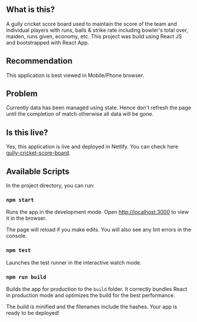 ## What is this?

A gully cricket score board used to maintain the score of the team and individual players with runs, balls & strike rate including bowler's total over, maiden, runs given, economy, etc. This project was build using React JS and bootstrapped with React App.

## Recommendation

This application is best viewed in Mobile/Phone browser.

## Problem

Currently data has been managed using state. Hence don't refresh the page until the completion of match otherwise all data will be gone.

## Is this live?

Yes, this application is live and deployed in Netlify. You can check here [gully-cricket-score-board](https://cricket-score-board-nine.vercel.app/).

## Available Scripts

In the project directory, you can run:

### `npm start`

Runs the app in the development mode. Open [http://localhost:3000](http://localhost:3000) to view it in the browser.

The page will reload if you make edits. You will also see any lint errors in the console.

### `npm test`

Launches the test runner in the interactive watch mode. 

### `npm run build`

Builds the app for production to the `build` folder. It correctly bundles React in production mode and optimizes the build for the best performance.

The build is minified and the filenames include the hashes. Your app is ready to be deployed!
